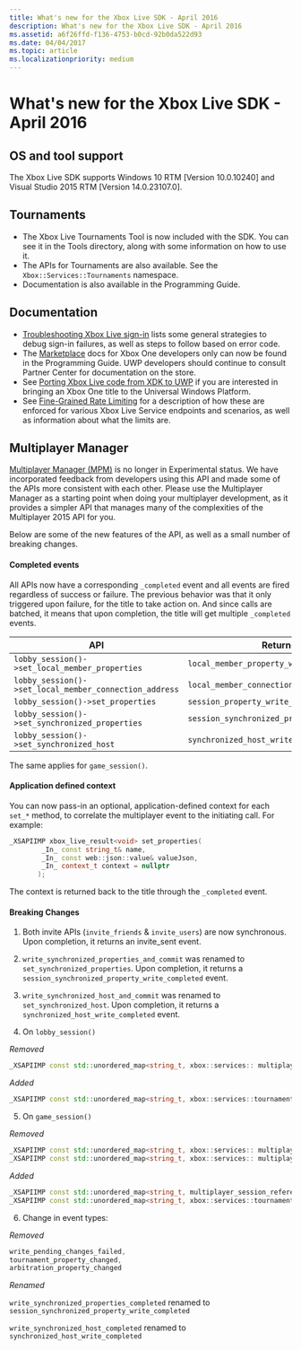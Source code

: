 ```yaml
---
title: What's new for the Xbox Live SDK - April 2016
description: What's new for the Xbox Live SDK - April 2016
ms.assetid: a6f26ffd-f136-4753-b0cd-92b0da522d93
ms.date: 04/04/2017
ms.topic: article
ms.localizationpriority: medium
---
```


# What's new for the Xbox Live SDK - April 2016


## OS and tool support

The Xbox Live SDK supports Windows 10 RTM [Version 10.0.10240] and Visual Studio 2015 RTM [Version 14.0.23107.0].


## Tournaments

- The Xbox Live Tournaments Tool is now included with the SDK.  You can see it in the Tools directory, along with some information on how to use it.
- The APIs for Tournaments are also available.  See the `Xbox::Services::Tournaments` namespace.
- Documentation is also available in the Programming Guide.


## Documentation

- [Troubleshooting Xbox Live sign-in](../../../features/identity/auth/live-troubleshooting-sign-in.md) lists some general strategies to debug sign-in failures, as well as steps to follow based on error code.
- The [Marketplace](https://developer.microsoft.com/games/xbox/docs/xboxlive/xbox-live-partners/xbox-marketplace/marketplace-and-downloadable-content) docs for Xbox One developers only can now be found in the Programming Guide.  UWP developers should continue to consult Partner Center for documentation on the store.
- See [Porting Xbox Live code from XDK to UWP](../../../test-release/services/live-port-xbl-code-from-xdk-to-uwp.md) if you are interested in bringing an Xbox One title to the Universal Windows Platform.
- See [Fine-Grained Rate Limiting](../../../test-release/services/best-practices/live-fine-grained-rate-limiting.md) for a description of how these are enforced for various Xbox Live Service endpoints and scenarios, as well as information about what the limits are.


## Multiplayer Manager

[Multiplayer Manager (MPM)](../../../features/multiplayer/mpm/live-multiplayer-manager-nav.md) is no longer in Experimental status.  We have incorporated feedback from developers using this API and made some of the APIs more consistent with each other.  Please use the Multiplayer Manager as a starting point when doing your multiplayer development, as it provides a simpler API that manages many of the complexities of the Multiplayer 2015 API for you.

Below are some of the new features of the API, as well as a small number of breaking changes.


#### Completed events

All APIs now have a corresponding ```_completed``` event and all events are fired regardless of success or failure. The previous behavior was that it only triggered upon failure, for the title to take action on. And since calls are batched, it means that upon completion, the title will get multiple ```_completed``` events.

| API | Returned Event |
|-----|----------------|
| ```lobby_session()->set_local_member_properties``` |  ```local_member_property_write_completed ```
| ```lobby_session()->set_local_member_connection_address``` | ```local_member_connection_address_write_completed``` |
| ```lobby_session()->set_properties``` | ```session_property_write_completed``` |
| ```lobby_session()->set_synchronized_properties``` | ```session_synchronized_property_write_completed``` |
| ```lobby_session()->set_synchronized_host``` | ```synchronized_host_write_completed``` |

The same applies for ```game_session()```.


#### Application defined context

You can now pass-in an optional, application-defined context for each `set_*` method, to correlate the multiplayer event to the initiating call.
For example:

```cpp
_XSAPIIMP xbox_live_result<void> set_properties(
        _In_ const string_t& name,
        _In_ const web::json::value& valueJson,
        _In_ context_t context = nullptr
       );
```

The context is returned back to the title through the ```_completed``` event.


#### Breaking Changes

1.    Both invite APIs (```invite_friends``` & ```invite_users```) are now synchronous. Upon completion, it returns an invite_sent event.

2.    ```write_synchronized_properties_and_commit``` was renamed to ```set_synchronized_properties```. Upon completion, it returns a ```session_synchronized_property_write_completed``` event.

3.    ```write_synchronized_host_and_commit``` was renamed to ```set_synchronized_host```. Upon completion, it returns a ```synchronized_host_write_completed``` event.

4.    On ```lobby_session()```

  *Removed*

```cpp
_XSAPIIMP const std::unordered_map<string_t, xbox::services:: multiplayer::multiplayer_session_tournaments_server& tournaments_server() const;
```

  *Added*

```cpp
_XSAPIIMP const std::unordered_map<string_t, xbox::services::tournaments::tournament_team_result>& tournament_team_results() const;
```

5.    On ```game_session()```

  *Removed*

```cpp
_XSAPIIMP const std::unordered_map<string_t, xbox::services:: multiplayer::multiplayer_session_tournaments_server& tournaments_server() const;
_XSAPIIMP const std::unordered_map<string_t, xbox::services:: multiplayer::multiplayer_session_arbitration_server& arbitration_server() const;
```
  *Added*

```cpp
_XSAPIIMP const std::unordered_map<string_t, multiplayer_session_reference>& tournament_teams() const;
_XSAPIIMP const std::unordered_map<string_t, xbox::services::tournaments::tournament_team_result>& tournament_team_results() const;
```

6.    Change in event types:

  *Removed*

```cpp
write_pending_changes_failed,
tournament_property_changed,
arbitration_property_changed
```

  *Renamed*

  ```write_synchronized_properties_completed``` renamed to ```session_synchronized_property_write_completed```

  ```write_synchronized_host_completed``` renamed to ```synchronized_host_write_completed```
